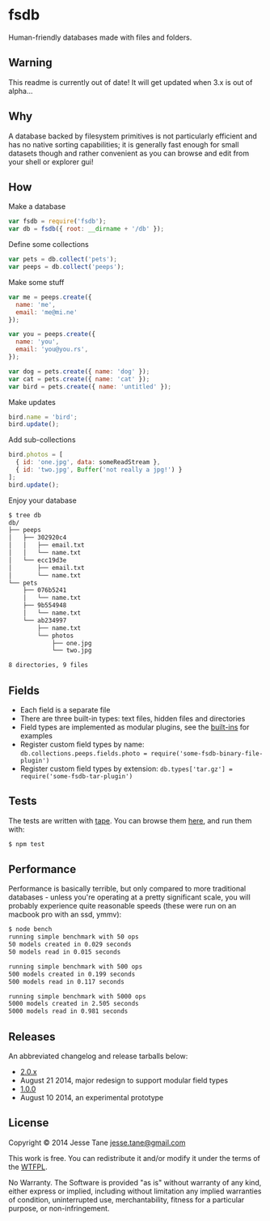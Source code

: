 # fsdb
Human-friendly databases made with files and folders.

## Warning
This readme is currently out of date! It will get updated when 3.x is out of alpha...

## Why
A database backed by filesystem primitives is not particularly efficient and has no native sorting capabilities; it is generally fast enough for small datasets though and rather convenient as you can browse and edit from your shell or explorer gui!

## How

Make a database
``` javascript
var fsdb = require('fsdb');
var db = fsdb({ root: __dirname + '/db' });
```

Define some collections
``` javascript
var pets = db.collect('pets');
var peeps = db.collect('peeps');
```

Make some stuff
``` javascript
var me = peeps.create({
  name: 'me',
  email: 'me@mi.ne'
});

var you = peeps.create({
  name: 'you',
  email: 'you@you.rs',
});

var dog = pets.create({ name: 'dog' });
var cat = pets.create({ name: 'cat' });
var bird = pets.create({ name: 'untitled' });
```

Make updates
``` javascript
bird.name = 'bird';
bird.update();
```

Add sub-collections
``` javascript
bird.photos = [
  { id: 'one.jpg', data: someReadStream }, 
  { id: 'two.jpg', Buffer('not really a jpg!') }
];
bird.update();
```

Enjoy your database
``` bash
$ tree db
db/
├── peeps
│   ├── 302920c4
│   │   ├── email.txt
│   │   └── name.txt
│   └── ecc19d3e
│       ├── email.txt
│       └── name.txt
└── pets
    ├── 076b5241
    │   └── name.txt
    ├── 9b554948
    │   └── name.txt
    └── ab234997
        ├── name.txt
        └── photos
            ├── one.jpg
            └── two.jpg

8 directories, 9 files
```

## Fields
* Each field is a separate file
* There are three built-in types: text files, hidden files and directories
* Field types are implemented as modular plugins, see the [built-ins](https://github.com/jessetane/fsdb/tree/master/lib) for examples
* Register custom field types by name: `db.collections.peeps.fields.photo = require('some-fsdb-binary-file-plugin')`
* Register custom field types by extension: `db.types['tar.gz'] = require('some-fsdb-tar-plugin')`

## Tests
The tests are written with [tape](https://github.com/substack/tape). You can browse them [here](https://github.com/jessetane/fsdb/tree/master/test), and run them with:
``` bash
$ npm test
```

## Performance
Performance is basically terrible, but only compared to more traditional databases - unless you're operating at a pretty significant scale, you will probably experience quite reasonable speeds (these were run on an macbook pro with an ssd, ymmv):
``` bash
$ node bench
running simple benchmark with 50 ops
50 models created in 0.029 seconds
50 models read in 0.015 seconds

running simple benchmark with 500 ops
500 models created in 0.199 seconds
500 models read in 0.117 seconds

running simple benchmark with 5000 ops
5000 models created in 2.505 seconds
5000 models read in 0.981 seconds
```

## Releases
An abbreviated changelog and release tarballs below:
* [2.0.x](https://github.com/jessetane/fsdb/releases/tag/2.0.1)
 * August 21 2014, major redesign to support modular field types
* [1.0.0](https://github.com/jessetane/fsdb/releases/tag/1.0.0)
 * August 10 2014, an experimental prototype

## License
Copyright © 2014 Jesse Tane <jesse.tane@gmail.com>

This work is free. You can redistribute it and/or modify it under the
terms of the [WTFPL](http://www.wtfpl.net/txt/copying).

No Warranty. The Software is provided "as is" without warranty of any kind, either express or implied, including without limitation any implied warranties of condition, uninterrupted use, merchantability, fitness for a particular purpose, or non-infringement.